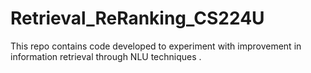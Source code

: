 # Retrieval_ReRanking_CS224U
This repo contains code developed to experiment with improvement in information retrieval through NLU techniques . 
